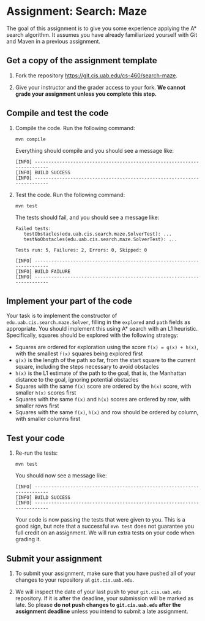 # Assignment: Search: Maze

The goal of this assignment is to give you some experience applying the A* search algorithm. It assumes you have already familiarized yourself with Git and Maven in a previous assignment.

## Get a copy of the assignment template

1. Fork the repository https://git.cis.uab.edu/cs-460/search-maze.

2. Give your instructor and the grader access to your fork. **We cannot grade your assignment unless you complete this step.**

## Compile and test the code

1.  Compile the code. Run the following command:

        mvn compile

    Everything should compile and you should see a message like:

        [INFO] ------------------------------------------------------------------------
        [INFO] BUILD SUCCESS
        [INFO] ------------------------------------------------------------------------

2.  Test the code. Run the following command:

        mvn test

    The tests should fail, and you should see a message like:

        Failed tests:
           testObstacles(edu.uab.cis.search.maze.SolverTest): ...
           testNoObstacles(edu.uab.cis.search.maze.SolverTest): ...

        Tests run: 5, Failures: 2, Errors: 0, Skipped: 0
        
        [INFO] ------------------------------------------------------------------------
        [INFO] BUILD FAILURE
        [INFO] ------------------------------------------------------------------------

## Implement your part of the code

Your task is to implement the constructor of `edu.uab.cis.search.maze.Solver`, filling in the `explored` and `path` fields as appropriate. You should implement this using A* search with an L1 heuristic. Specifically, squares should be explored with the following strategy:
 * Squares are ordered for exploration using the score `f(x) = g(x) + h(x)`, with the smallest `f(x)` squares being explored first
 * `g(x)` is the length of the path so far, from the start square to the current square, including the steps necessary to avoid obstacles
 * `h(x)` is the L1 estimate of the path to the goal, that is, the Manhattan distance to the goal, ignoring potential obstacles
 * Squares with the same `f(x)` score are ordered by the `h(x)` score, with smaller `h(x)` scores first
 * Squares with the same `f(x)` and `h(x)` scores are ordered by row, with smaller rows first
 * Squares with the same `f(x)`, `h(x)` and row should be ordered by column, with smaller columns first  

## Test your code

1.  Re-run the tests:

        mvn test

    You should now see a message like:

        [INFO] ------------------------------------------------------------------------
        [INFO] BUILD SUCCESS
        [INFO] ------------------------------------------------------------------------

    Your code is now passing the tests that were given to you. This is a good sign, but note that a successful `mvn test` does not guarantee you full credit on an assignment. We will run extra tests on your code when grading it.

## Submit your assignment

1.  To submit your assignment, make sure that you have pushed all of your changes to your repository at `git.cis.uab.edu`.

2.  We will inspect the date of your last push to your `git.cis.uab.edu` repository. If it is after the deadline, your submission will be marked as late. So please **do not push changes to `git.cis.uab.edu` after the assignment deadline** unless you intend to submit a late assignment.
